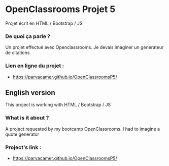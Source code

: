 # OpenClassrooms Projet 5 

Projet écrit en HTML / Bootstrap / JS

### De quoi ça parle ?
Un projet effectué avec Openclassrooms. Je devais imaginer un générateur de citations

### Lien en ligne du projet :
- https://parvacamer.github.io/OpenClassroomsP5/

## English version

This project is working with HTML / Bootstrap / JS

### What is it about ?
A project requested by my bootcamp OpenClassrooms. I had to imagine a quote generator

### Project's link : 
- https://parvacamer.github.io/OpenClassroomsP5/
